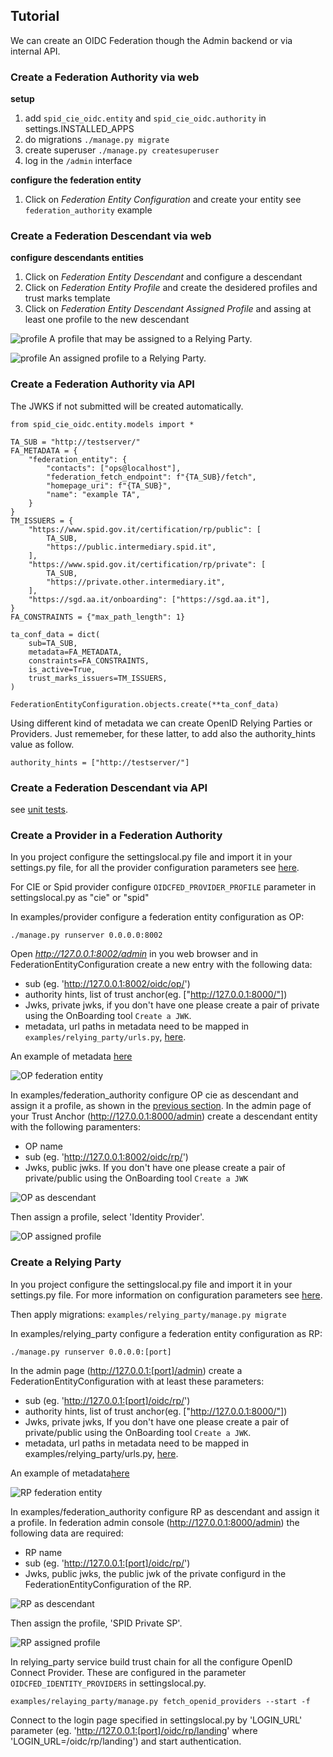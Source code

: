 ## Tutorial

We can create an OIDC Federation though the Admin backend or via internal API.

### Create a Federation Authority via web

__setup__
1. add `spid_cie_oidc.entity` and `spid_cie_oidc.authority` in settings.INSTALLED_APPS
2. do migrations `./manage.py migrate`
3. create superuser `./manage.py createsuperuser`
4. log in the `/admin` interface

__configure the federation entity__
1. Click on _Federation Entity Configuration_ and create your entity see `federation_authority` example


### Create a Federation Descendant via web

__configure descendants entities__
1. Click on _Federation Entity Descendant_ and configure a descendant
2. Click on _Federation Entity Profile_ and create the desidered profiles and trust marks template
3. Click on _Federation Entity Descendant Assigned Profile_ and assing at least one profile to the new descendant


![profile](images/profiles.png)
A profile that may be assigned to a Relying Party.


![profile](images/assigned_profile.png)
An assigned profile to a Relying Party.


### Create a Federation Authority via API

The JWKS if not submitted will be created automatically.

````
from spid_cie_oidc.entity.models import *

TA_SUB = "http://testserver/"
FA_METADATA = {
    "federation_entity": {
        "contacts": ["ops@localhost"],
        "federation_fetch_endpoint": f"{TA_SUB}/fetch",
        "homepage_uri": f"{TA_SUB}",
        "name": "example TA",
    }
}
TM_ISSUERS = {
    "https://www.spid.gov.it/certification/rp/public": [
        TA_SUB,
        "https://public.intermediary.spid.it",
    ],
    "https://www.spid.gov.it/certification/rp/private": [
        TA_SUB,
        "https://private.other.intermediary.it",
    ],
    "https://sgd.aa.it/onboarding": ["https://sgd.aa.it"],
}
FA_CONSTRAINTS = {"max_path_length": 1}

ta_conf_data = dict(
    sub=TA_SUB,
    metadata=FA_METADATA,
    constraints=FA_CONSTRAINTS,
    is_active=True,
    trust_marks_issuers=TM_ISSUERS,
)

FederationEntityConfiguration.objects.create(**ta_conf_data)
````

Using different kind of metadata we can create OpenID Relying Parties or Providers.
Just rememeber, for these latter, to add also the authority_hints value as follow.

````
authority_hints = ["http://testserver/"]
````

### Create a Federation Descendant via API

see [unit tests](https://github.com/italia/spid-cie-oidc-django/blob/main/spid_cie_oidc/authority/tests/test_02_trust_anchor_intermediary.py#L32).


### Create a Provider in a Federation Authority

In you project configure the settingslocal.py file and import it in your settings.py file, for all the
 provider configuration parameters see [here](https://github.com/italia/spid-cie-oidc-django/blob/newbranch/docs/technical_specifications/PROVIDER.md).
 

For CIE or Spid provider configure `OIDCFED_PROVIDER_PROFILE` parameter in settingslocal.py as "cie" or "spid"

In examples/provider configure a federation entity configuration as OP:

````
./manage.py runserver 0.0.0.0:8002
````
Open _http://127.0.0.1:8002/admin_ in you web browser and in FederationEntityConfiguration create a new entry with the following data:

- sub (eg. 'http://127.0.0.1:8002/oidc/op/')
- authority hints, list of trust anchor(eg. ["http://127.0.0.1:8000/"])
- Jwks, private jwks, if you don't have one please create a pair of private using the OnBoarding tool `Create a JWK`.
- metadata, url paths in metadata need to be mapped in `examples/relying_party/urls.py`, [here](https://github.com/italia/spid-cie-oidc-django/blob/dev/examples/provider/provider/urls.py#L48).

An example of metadata [here](https://github.com/italia/spid-cie-oidc-django/blob/dev/spid_cie_oidc/provider/tests/settings.py#L20)

![OP federation entity](images/op_federation_entity.png)

In examples/federation_authority configure OP cie as descendant and assign it a profile, as shown in the [previous section](#create-a-federation-descendant-via-web).
In the admin page of your Trust Anchor (http://127.0.0.1:8000/admin) create a descendant entity with the following paramenters:

- OP name
- sub (eg. 'http://127.0.0.1:8002/oidc/rp/')
- Jwks, public jwks. If you don't have one please create a pair of private/public using the OnBoarding tool `Create a JWK`

![OP as descendant](images/op_descendant.png)

Then assign a profile, select 'Identity Provider'.

![OP assigned profile](images/op_assigned_profile.png)


### Create a Relying Party

In you project configure the settingslocal.py file and import it in your settings.py file.
For more information on configuration parameters see [here](https://github.com/italia/spid-cie-oidc-django/blob/dev/docs/technical_specifications/RELYING_PARTY.md).

Then apply migrations:
 ````examples/relying_party/manage.py migrate````

In examples/relying_party configure a federation entity configuration as RP:

````
./manage.py runserver 0.0.0.0:[port]
````
In the admin page (http://127.0.0.1:[port]/admin) create a FederationEntityConfiguration with at least these parameters:

- sub (eg. 'http://127.0.0.1:[port]/oidc/rp/')
- authority hints, list of trust anchor(eg. ["http://127.0.0.1:8000/"])
- Jwks, private jwks, If you don't have one please create a pair of private/public using the OnBoarding tool `Create a JWK`.
- metadata, url paths in metadata need to be mapped in examples/relying_party/urls.py, [here](https://github.com/italia/spid-cie-oidc-django/blob/dev/examples/relying_party/relying_party/urls.py#L42).

An example of metadata[here](https://github.com/italia/spid-cie-oidc-django/blob/dev/spid_cie_oidc/authority/tests/settings.py#L91)

![RP federation entity](images/rp_federation_entity.png)


In examples/federation_authority configure RP as descendant and assign it a profile.
In federation admin console (http://127.0.0.1:8000/admin) the following data are required:

- RP name
- sub (eg. 'http://127.0.0.1:[port]/oidc/rp/')
- Jwks, public jwks, the public jwk of the private configurd in the FederationEntityConfiguration of the RP.

![RP as descendant](images/rp_descendant.png)

Then assign the profile, 'SPID Private SP'.

![RP assigned profile](images/rp_assigned_profile.png)


In relying_party service build trust chain for all the configure OpenID Connect Provider. These are configured in the parameter `OIDCFED_IDENTITY_PROVIDERS` in settingslocal.py.
````
examples/relaying_party/manage.py fetch_openid_providers --start -f
````

Connect to the login page specified in settingslocal.py by 'LOGIN_URL' parameter (eg. 'http://127.0.0.1:[port]/oidc/rp/landing' where 'LOGIN_URL=/oidc/rp/landing') and start authentication.
